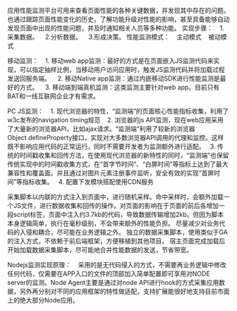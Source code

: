 应用性能监测平台可用来查看页面性能的各种关键数据，并发现其中存在的问题。也通过跟踪页面性能变化的历史，了解功能升级对性能的影响，甚至具备能够自动发现页面中出现的性能问题，并及时通知相关人员等多种功能。
实现步骤：
    1.采集数据。
    2.分析数据。
    3.形成决策。
性能监测模式：
    主动模式
    被动模式
    
移动监测：
    1. 移动web app监测：最好的方式是在页面嵌入JS监测代码来实现，可以指定抽样比例，当移动用户访问应用时，触发JS监测代码并将加载过程发送回服务端。
    2. 移动Native app监测：通过内嵌移动SDK进行性能监测是最好的方式。
    3. 移动端到端真机监测：这类监测主要针对web app。目前只有BAT和一线互联网企业才有需求。
    
PC JS监测：
    1. 现代浏览器的特性，“监测端”的页面核心性能指标收集，利用了w3c发布的navigation timing规范
    2. 浏览器的js API监测，现在web应用采用了大量新的浏览器API，比如ajax请求。“监测端”利用了较新的浏览器Object.defineProperty接口，实现对大多数浏览器API调用的代理和监控。这样既不影响应用代码的正常运行，同时不需要开发者为监测额外进行适配。
    3. 传统的时间戳收集和回传方法，在使用现代浏览器的新特性的同时，“监测端”也保留传统实现中的时间戳收集方式，在“首字节时间”、“白屏时间”等指标上达到了最大兼容性和覆盖面。并且通过对图片元素注册事件监听，安全有效的实现“首屏时间”等指标收集。
    4. 配置下发模块搭配使用CDN服务
    
采集脚本以内联的方式注入到页面中，进行随机采样。命中采样时，会额外加载一个JS文件，进行数据收集和回传的操作。对页面的影响在于页面的前后各增加一段script标签，页面中注入约3.7kb的代码，导致数据传输增加2kb。但因为脚本本身逻辑简单，执行在毫秒级别，不会带来额外的性能负担。
尽量减少对业务代码的入侵和耦合，尽可能在业务逻辑之外。
独立的数据采集脚本，使用类似于GA的注入方式，不依赖于前后端框架，方便移植到其他项目。
宿主页面完成加载后开始加载数据采集脚本，尽可能地合并性能数据的发送，节省带宽。

Nodejs监测实现原理：
    采用的是无代码侵入的方式，不需要再业务逻辑中修改任何代码，仅需要在APP入口的文件的顶部加入简单配置即可享用对NODE server的监测。Node Agent主要是通过对node API进行hook的方式采集应用数据，另外再分别对不同的应用框架的特性做适配，支持扩展能很好地支持目前市面上的绝大部分Node应用。
